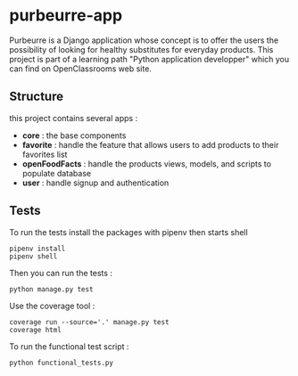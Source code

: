 # purbeurre-app

Purbeurre is a Django application whose concept is to offer the users the possibility of looking for healthy substitutes for everyday products. This project is part of a learning path "Python application developper" which you can find on OpenClassrooms web site.

## Structure

this project contains several apps :
- **core** : the base components
- **favorite** : handle the feature that allows users to add products to their favorites list
- **openFoodFacts** : handle the products views, models, and scripts to populate database
- **user** : handle signup and authentication

## Tests

To run the tests install the packages with pipenv then starts shell

```
pipenv install
pipenv shell
```

Then you can run the tests :

```
python manage.py test
```

Use the coverage tool :

```
coverage run --source='.' manage.py test
coverage html
```

To run the functional test script :

```
python functional_tests.py
```